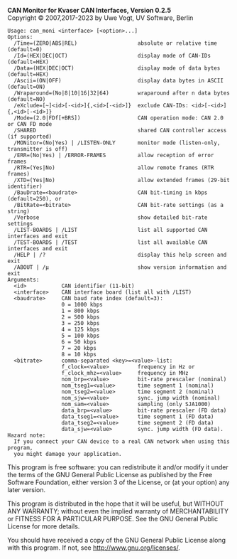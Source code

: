__CAN Monitor for Kvaser CAN Interfaces, Version 0.2.5__ \
Copyright &copy; 2007,2017-2023 by Uwe Vogt, UV Software, Berlin

```
Usage: can_moni <interface> [<option>...]
Options:
  /Time=(ZERO|ABS|REL)                   absolute or relative time (default=0)
  /Id=(HEX|DEC|OCT)                      display mode of CAN-IDs (default=HEX)
  /Data=(HEX|DEC|OCT)                    display mode of data bytes (default=HEX)
  /Ascii=(ON|OFF)                        display data bytes in ASCII (default=ON)
  /Wraparound=(No|8|10|16|32|64)         wraparound after n data bytes (default=NO)
  /eXclude=[~]<id>[-<id>]{,<id>[-<id>]}  exclude CAN-IDs: <id>[-<id>]{,<id>[-<id>]}
  /Mode=(2.0|FDf[+BRS])                  CAN operation mode: CAN 2.0 or CAN FD mode
  /SHARED                                shared CAN controller access (if supported)
  /MONitor=(No|Yes) | /LISTEN-ONLY       monitor mode (listen-only, transmitter is off)
  /ERR=(No|Yes) | /ERROR-FRAMES          allow reception of error frames
  /RTR=(Yes|No)                          allow remote frames (RTR frames)
  /XTD=(Yes|No)                          allow extended frames (29-bit identifier)
  /BauDrate=<baudrate>                   CAN bit-timing in kbps (default=250), or
  /BitRate=<bitrate>                     CAN bit-rate settings (as a string)
  /Verbose                               show detailed bit-rate settings
  /LIST-BOARDS | /LIST                   list all supported CAN interfaces and exit
  /TEST-BOARDS | /TEST                   list all available CAN interfaces and exit
  /HELP | /?                             display this help screen and exit
  /ABOUT | /µ                            show version information and exit
Arguments:
  <id>           CAN identifier (11-bit)
  <interface>    CAN interface board (list all with /LIST)
  <baudrate>     CAN baud rate index (default=3):
                 0 = 1000 kbps
                 1 = 800 kbps
                 2 = 500 kbps
                 3 = 250 kbps
                 4 = 125 kbps
                 5 = 100 kbps
                 6 = 50 kbps
                 7 = 20 kbps
                 8 = 10 kbps
  <bitrate>      comma-separated <key>=<value>-list:
                 f_clock=<value>         frequency in Hz or
                 f_clock_mhz=<value>     frequency in MHz
                 nom_brp=<value>         bit-rate prescaler (nominal)
                 nom_tseg1=<value>       time segment 1 (nominal)
                 nom_tseg2=<value>       time segment 2 (nominal)
                 nom_sjw=<value>         sync. jump width (nominal)
                 nom_sam=<value>         sampling (only SJA1000)
                 data_brp=<value>        bit-rate prescaler (FD data)
                 data_tseg1=<value>      time segment 1 (FD data)
                 data_tseg2=<value>      time segment 2 (FD data)
                 data_sjw=<value>        sync. jump width (FD data).
Hazard note:
  If you connect your CAN device to a real CAN network when using this program,
  you might damage your application.
```

This program is free software: you can redistribute it and/or modify
it under the terms of the GNU General Public License as published by
the Free Software Foundation, either version 3 of the License, or
(at your option) any later version.

This program is distributed in the hope that it will be useful,
but WITHOUT ANY WARRANTY; without even the implied warranty of
MERCHANTABILITY or FITNESS FOR A PARTICULAR PURPOSE.  See the
GNU General Public License for more details.

You should have received a copy of the GNU General Public License
along with this program.  If not, see <http://www.gnu.org/licenses/>.
